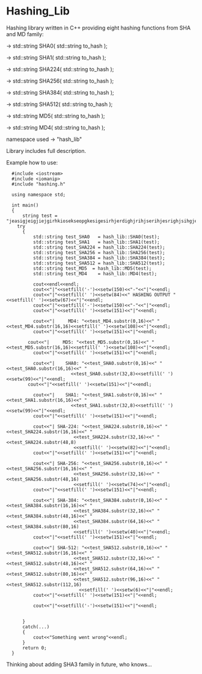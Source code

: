 # Hashing_Lib
Hashing library written in C++ providing eight hashing functions from SHA and MD family:

-> std::string SHA0( std::string to_hash );

-> std::string SHA1( std::string to_hash );

-> std::string SHA224( std::string to_hash );

-> std::string SHA256( std::string to_hash );

-> std::string SHA384( std::string to_hash );

-> std::string SHA512( std::string to_hash );

-> std::string MD5( std::string to_hash );

-> std::string MD4( std::string to_hash );

namespace used -> "hash_lib"

Library includes full description.


Example how to use:
```
  #include <iostream>
  #include <iomanip>
  #include "hashing.h"

  using namespace std;

  int main()
  {
	  string test = "jeasigjeigjiejgirhkiosekseopgkesigesirhjerdighjrihjserihjesrighjsihgjesrighsjehojsejgiejiogjsiojgei";
  	try
	  {	
		  std::string test_SHA0   = hash_lib::SHA0(test);
		  std::string test_SHA1   = hash_lib::SHA1(test);
		  std::string test_SHA224 = hash_lib::SHA224(test);
		  std::string test_SHA256 = hash_lib::SHA256(test);
		  std::string test_SHA384 = hash_lib::SHA384(test);
		  std::string test_SHA512 = hash_lib::SHA512(test);
		  std::string test_MD5 	= hash_lib::MD5(test);
		  std::string test_MD4    = hash_lib::MD4(test);
		
		  cout<<endl<<endl;
		  cout<<"|"<<setfill('-')<<setw(150)<<"-"<<"|"<<endl;
		  cout<<"|"<<setfill(' ')<<setw(84)<<" HASHING OUTPUT "<<setfill(' ')<<setw(67)<<"|"<<endl;
		  cout<<"|"<<setfill('-')<<setw(150)<<"-"<<"|"<<endl;
		  cout<<"|"<<setfill(' ')<<setw(151)<<"|"<<endl;
		
		  cout<<"|     MD4: "<<test_MD4.substr(0,16)<<" "<<test_MD4.substr(16,16)<<setfill(' ')<<setw(108)<<"|"<<endl;
		  cout<<"|"<<setfill(' ')<<setw(151)<<"|"<<endl;
  		
	  	cout<<"|     MD5: "<<test_MD5.substr(0,16)<<" "<<test_MD5.substr(16,16)<<setfill(' ')<<setw(108)<<"|"<<endl;
		  cout<<"|"<<setfill(' ')<<setw(151)<<"|"<<endl;
		
		  cout<<"|    SHA0: "<<test_SHA0.substr(0,16)<<" "<<test_SHA0.substr(16,16)<<" "
  						<<test_SHA0.substr(32,8)<<setfill(' ')<<setw(99)<<"|"<<endl;
	  	cout<<"|"<<setfill(' ')<<setw(151)<<"|"<<endl;
		
		  cout<<"|    SHA1: "<<test_SHA1.substr(0,16)<<" "<<test_SHA1.substr(16,16)<<" "
			  			<<test_SHA1.substr(32,8)<<setfill(' ')<<setw(99)<<"|"<<endl;
		  cout<<"|"<<setfill(' ')<<setw(151)<<"|"<<endl;
		
		  cout<<"| SHA-224: "<<test_SHA224.substr(0,16)<<" "<<test_SHA224.substr(16,16)<<" "
			  			 <<test_SHA224.substr(32,16)<<" "<<test_SHA224.substr(48,8)
				  		 <<setfill(' ')<<setw(82)<<"|"<<endl;
		  cout<<"|"<<setfill(' ')<<setw(151)<<"|"<<endl;
		
		  cout<<"| SHA-256: "<<test_SHA256.substr(0,16)<<" "<<test_SHA256.substr(16,16)<<" "
			  			 <<test_SHA256.substr(32,16)<<" "<<test_SHA256.substr(48,16)
				  		 <<setfill(' ')<<setw(74)<<"|"<<endl;
		  cout<<"|"<<setfill(' ')<<setw(151)<<"|"<<endl;
						 
		  cout<<"| SHA-384: "<<test_SHA384.substr(0,16)<<" "<<test_SHA384.substr(16,16)<<" "
			  			 <<test_SHA384.substr(32,16)<<" "<<test_SHA384.substr(48,16)<<" "
				  		 <<test_SHA384.substr(64,16)<<" "<<test_SHA384.substr(80,16)
					  	 <<setfill(' ')<<setw(40)<<"|"<<endl;
		  cout<<"|"<<setfill(' ')<<setw(151)<<"|"<<endl;
						 
		  cout<<"| SHA-512: "<<test_SHA512.substr(0,16)<<" "<<test_SHA512.substr(16,16)<<" "
			  			 <<test_SHA512.substr(32,16)<<" "<<test_SHA512.substr(48,16)<<" "
				  		 <<test_SHA512.substr(64,16)<<" "<<test_SHA512.substr(80,16)<<" "
					  	 <<test_SHA512.substr(96,16)<<" "<<test_SHA512.substr(112,16)
						   <<setfill(' ')<<setw(6)<<"|"<<endl;
		  cout<<"|"<<setfill(' ')<<setw(151)<<"|"<<endl;
		
		  cout<<"|"<<setfill('-')<<setw(151)<<"|"<<endl;


	  }
	  catch(...)
	  {
		  cout<<"Something went wrong"<<endl;
	  }	
	  return 0;
  }
  ```
  Thinking about adding SHA3 family in future, who knows...
  
